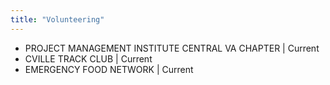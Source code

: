 ```yaml
---
title: "Volunteering"
---
```


- PROJECT MANAGEMENT INSTITUTE CENTRAL VA CHAPTER | Current
- CVILLE TRACK CLUB | Current
- EMERGENCY FOOD NETWORK | Current

